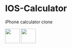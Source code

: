 # IOS-Calculator
iPhone calculator clone

<img src="https://user-images.githubusercontent.com/102920202/167881440-59c12854-9b44-4b2b-bf37-5d2693e18a34.png" width="48">

<img src="https://user-images.githubusercontent.com/102920202/167881722-43eb218a-6627-49f0-9c9c-384940ce5735.png" width="48">

